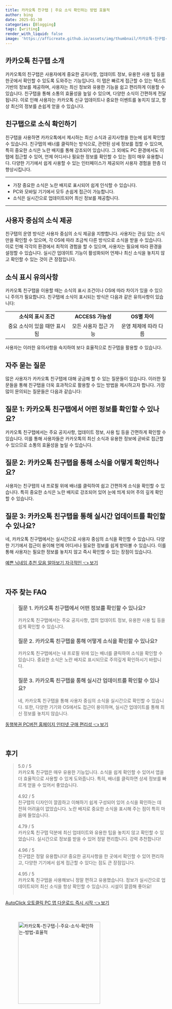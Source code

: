 ```yaml
---
title: 카카오톡 친구탭 | 주요 소식 확인하는 방법 효율적
author: bing
date: 2025-01-30
categories: [Blogging]
tags: [writing]
render_with_liquid: false
image: 'https://afficreate.github.io/assets/img/thumbnail/카카오톡-친구탭-|-주요-소식-확인하는-방법-효율적.webp'
---
```



<h2 id='카카오톡_친구탭_소개'>카카오톡 친구탭 소개</h2>

<p>카카오톡의 친구탭은 사용자에게 중요한 공지사항, 업데이트 정보, 유용한 사용 팁 등을 한곳에서 확인할 수 있도록 도와주는 기능입니다. 이 탭은 빠르게 접근할 수 있는 텍스트 기반의 정보를 제공하며, 사용자는 최신 정보와 유용한 기능을 쉽고 편리하게 이용할 수 있습니다. 친구탭을 통해 소통의 효율성을 높일 수 있으며, 다양한 소식이 간편하게 전달됩니다. 이로 인해 사용자는 카카오톡 신규 업데이트나 중요한 이벤트를 놓치지 않고, 항상 최신의 정보를 손쉽게 얻을 수 있습니다.</p>

<h2 id='친구탭으로_소식_확인하기'>친구탭으로 소식 확인하기</h2>

<p>친구탭을 사용하면 카카오톡에서 제시하는 최신 소식과 공지사항을 한눈에 쉽게 확인할 수 있습니다. 친구탭의 배너를 클릭하는 방식으로, 관련된 상세 정보를 접할 수 있으며, 특히 중요한 소식은 노란 배지를 통해 강조되어 있습니다. 그 외에도 PC 환경에서도 이 탭에 접근할 수 있어, 언제 어디서나 필요한 정보를 확인할 수 있는 점이 매우 유용합니다. 다양한 기기에서 쉽게 사용할 수 있는 인터페이스가 제공되어 사용자 경험을 한층 더 향상시킵니다.</p>

<hr />

<ul>
    <li>가장 중요한 소식은 노란 배지로 표시되어 쉽게 인식할 수 있습니다.</li>
    <li>PC와 모바일 기기에서 모두 손쉽게 접근이 가능합니다.</li>
    <li>소식은 실시간으로 업데이트되어 최신 정보를 제공합니다.</li>
</ul>

<hr />

<h2 id='사용자_중심의_소식_제공'>사용자 중심의 소식 제공</h2>

<p>친구탭의 운영 방식은 사용자 중심의 소식 제공을 지향합니다. 사용자는 관심 있는 소식만을 확인할 수 있으며, 각 OS에 따라 조금씩 다른 방식으로 소식을 받을 수 있습니다. 이로 인해 각각의 환경에서 최적의 경험을 할 수 있으며, 사용자는 필요에 따라 환경을 설정할 수 있습니다. 실시간 업데이트 기능이 활성화되어 언제나 최신 소식을 놓치지 않고 확인할 수 있는 것이 큰 장점입니다.</p>

<h2 id='소식_표시_유의사항'>소식 표시 유의사항</h2>

<p>카카오톡 친구탭을 이용할 때는 소식의 표시 조건이나 OS에 따라 차이가 있을 수 있으니 주의가 필요합니다. 친구탭에 소식이 표시되는 방식은 다음과 같은 유의사항이 있습니다:</p>

<table>
    <tr>
        <td style="text-align: center; height: 17px;"><b>소식의 표시 조건</b></td>
        <td style="text-align: center; height: 17px;"><b>ACCESS 가능성</b></td>
        <td style="text-align: center; height: 17px;"><b>OS별 차이</b></td>
    </tr>
    <tr>
        <td style="text-align: center; height: 17px;">중요 소식이 있을 때만 표시됨</td>
        <td style="text-align: center; height: 17px;">모든 사용자 접근 가능</td>
        <td style="text-align: center; height: 17px;">운영 체제에 따라 다름</td>
    </tr>
</table>

<p>사용자는 이러한 유의사항을 숙지하여 보다 효율적으로 친구탭을 활용할 수 있습니다.</p>

<h2 id='자주_묻는_질문'>자주 묻는 질문</h2>

<p>많은 사용자가 카카오톡 친구탭에 대해 궁금해 할 수 있는 질문들이 있습니다. 이러한 질문들을 통해 친구탭을 더욱 효과적으로 활용할 수 있는 방법을 제시하고자 합니다. 가장 많이 문의되는 질문들은 다음과 같습니다:</p>

<h2 id='질문_1'>질문 1: 카카오톡 친구탭에서 어떤 정보를 확인할 수 있나요?</h2>

<p>카카오톡 친구탭에서는 주요 공지사항, 업데이트 정보, 사용 팁 등을 간편하게 확인할 수 있습니다. 이를 통해 사용자들은 카카오톡의 최신 소식과 유용한 정보에 곧바로 접근할 수 있으므로 소통의 효율성을 높일 수 있습니다.</p>

<h2 id='질문_2'>질문 2: 카카오톡 친구탭을 통해 소식을 어떻게 확인하나요?</h2>

<p>사용자는 친구탭의 내 프로필 위에 배너를 클릭하여 쉽고 간편하게 소식을 확인할 수 있습니다. 특히 중요한 소식은 노란 배지로 강조되어 있어 눈에 띄게 되어 주의 깊게 확인할 수 있습니다.</p>

<h2 id='질문_3'>질문 3: 카카오톡 친구탭을 통해 실시간 업데이트를 확인할 수 있나요?</h2>

<p>네, 카카오톡 친구탭에서는 실시간으로 사용자 중심의 소식을 확인할 수 있습니다. 다양한 기기에서 접근이 용이해 언제 어디서나 필요한 정보를 쉽게 받아볼 수 있습니다. 이를 통해 사용자는 필요한 정보를 놓치지 않고 즉시 확인할 수 있는 장점이 있습니다.</p>


<p><a class="click-button" title="예쁜 닉네임 추천 모음 알아보기 자극적인" href="https://afficreate.github.io/posts/%EC%98%88%EC%81%9C-%EB%8B%89%EB%84%A4%EC%9E%84-%EC%B6%94%EC%B2%9C-%EB%AA%A8%EC%9D%8C-%EC%95%8C%EC%95%84%EB%B3%B4%EA%B8%B0-%EC%9E%90%EA%B7%B9%EC%A0%81%EC%9D%B8/" rel="dofollow">예쁜 닉네임 추천 모음 알아보기 자극적인 👈 보기</a></p><br>
<h2 id='자주_찾는_FAQ'>자주 찾는 FAQ</h2>
<div itemscope="" itemtype="https://schema.org/FAQPage"> 
<blockquote> 
<div itemscope="" itemprop="mainEntity" itemtype="https://schema.org/Question"> 
<h3 itemprop="name">질문 1. 카카오톡 친구탭에서 어떤 정보를 확인할 수 있나요?</h3> 
<div itemscope="" itemprop="acceptedAnswer" itemtype="https://schema.org/Answer"> 
<span itemprop="text"> 
<p>카카오톡 친구탭에서는 주요 공지사항, 앱의 업데이트 정보, 유용한 사용 팁 등을 쉽게 확인할 수 있습니다.</p> 
</span> 
</div> 
</div> 
<div itemscope="" itemprop="mainEntity" itemtype="https://schema.org/Question"> 
<h3 itemprop="name">질문 2. 카카오톡 친구탭을 통해 어떻게 소식을 확인할 수 있나요?</h3> 
<div itemscope="" itemprop="acceptedAnswer" itemtype="https://schema.org/Answer"> 
<span itemprop="text"> 
<p>카카오톡 친구탭에서는 내 프로필 위에 있는 배너를 클릭하여 소식을 확인할 수 있습니다. 중요한 소식은 노란 배지로 표시되므로 주의깊게 확인하시기 바랍니다.</p> 
</span> 
</div> 
</div> 
<div itemscope="" itemprop="mainEntity" itemtype="https://schema.org/Question"> 
<h3 itemprop="name">질문 3. 카카오톡 친구탭을 통해 실시간 업데이트를 확인할 수 있나요?</h3> 
<div itemscope="" itemprop="acceptedAnswer" itemtype="https://schema.org/Answer"> 
<span itemprop="text"> 
<p>네, 카카오톡 친구탭을 통해 사용자 중심의 소식을 실시간으로 확인할 수 있습니다. 또한, 다양한 기기와 OS에서도 접근이 용이하며, 실시간 업데이트를 통해 최신 정보를 놓치지 않습니다.</p> 
</span> 
</div> 
</div> 
</blockquote> 
</div>
<p><a class="click-button" title="동행복권 PC버전 홈페이지 인터넷 구매 편리성" href="https://afficreate.github.io/posts/%EB%8F%99%ED%96%89%EB%B3%B5%EA%B6%8C-PC%EB%B2%84%EC%A0%84-%ED%99%88%ED%8E%98%EC%9D%B4%EC%A7%80-%EC%9D%B8%ED%84%B0%EB%84%B7-%EA%B5%AC%EB%A7%A4-%ED%8E%B8%EB%A6%AC%EC%84%B1/" rel="dofollow">동행복권 PC버전 홈페이지 인터넷 구매 편리성 👈 보기</a></p><br>
<h2 id='후기'>후기</h2>
<div itemscope itemtype="https://schema.org/Product">
  <blockquote>
  <div itemprop="review" itemscope itemtype="https://schema.org/Review">
      <div itemprop="reviewRating" itemscope itemtype="https://schema.org/Rating"> <span itemprop="ratingValue">5.0</span> / <span itemprop="bestRating">5</span> </div>
      <span itemprop="reviewBody">카카오톡 친구탭은 매우 유용한 기능입니다. 소식을 쉽게 확인할 수 있어서 앱을 더 효율적으로 사용할 수 있게 도와줍니다. 특히, 배너를 클릭하면 상세 정보를 빠르게 얻을 수 있어서 좋았습니다.</span>
  </div>
  <br>
  <div itemprop="review" itemscope itemtype="https://schema.org/Review">
      <div itemprop="reviewRating" itemscope itemtype="https://schema.org/Rating"> <span itemprop="ratingValue">4.92</span> / <span itemprop="bestRating">5</span> </div>
      <span itemprop="reviewBody">친구탭의 디자인이 깔끔하고 이해하기 쉽게 구성되어 있어 소식을 확인하는 데 전혀 어려움이 없었습니다. 노란 배지로 중요한 소식을 표시해 주는 점이 특히 마음에 들었습니다.</span>
  </div>
  <br>
  <div itemprop="review" itemscope itemtype="https://schema.org/Review">
      <div itemprop="reviewRating" itemscope itemtype="https://schema.org/Rating"> <span itemprop="ratingValue">4.79</span> / <span itemprop="bestRating">5</span> </div>
      <span itemprop="reviewBody">카카오톡 친구탭 덕분에 최신 업데이트와 유용한 팁을 놓치지 않고 확인할 수 있었습니다. 실시간으로 정보를 받을 수 있어 정말 편리합니다. 강력 추천합니다!</span>
  </div>
  <br>
  <div itemprop="review" itemscope itemtype="https://schema.org/Review">
      <div itemprop="reviewRating" itemscope itemtype="https://schema.org/Rating"> <span itemprop="ratingValue">4.96</span> / <span itemprop="bestRating">5</span> </div>
      <span itemprop="reviewBody">친구탭은 정말 유용합니다! 중요한 공지사항을 한 곳에서 확인할 수 있어 편리하고, 다양한 기기에서 쉽게 접근할 수 있다는 점도 큰 장점입니다.</span>
  </div>
  <br>
  <div itemprop="review" itemscope itemtype="https://schema.org/Review">
      <div itemprop="reviewRating" itemscope itemtype="https://schema.org/Rating"> <span itemprop="ratingValue">4.95</span> / <span itemprop="bestRating">5</span> </div>
      <span itemprop="reviewBody">카카오톡 친구탭을 사용해보니 정말 편하고 유용했습니다. 정보가 실시간으로 업데이트되어 최신 소식을 항상 확인할 수 있습니다. 시설이 깔끔해 좋아요!</span>
  </div>
  <br>
  </blockquote>
</div>
<p><a class="click-button" title="AutoClick 오토클릭 PC 앱 다운로드 즉시 시작" href="https://afficreate.github.io/posts/AutoClick-%EC%98%A4%ED%86%A0%ED%81%B4%EB%A6%AD-PC-%EC%95%B1-%EB%8B%A4%EC%9A%B4%EB%A1%9C%EB%93%9C-%EC%A6%89%EC%8B%9C-%EC%8B%9C%EC%9E%91/" rel="dofollow">AutoClick 오토클릭 PC 앱 다운로드 즉시 시작 👈 보기</a></p><br>
<figure class="image"><img src="https://afficreate.github.io/assets/img/thumbnail/카카오톡-친구탭-|-주요-소식-확인하는-방법-효율적.webp" alt="카카오톡-친구탭-|-주요-소식-확인하는-방법-효율적" width="256" height="256"></figure>